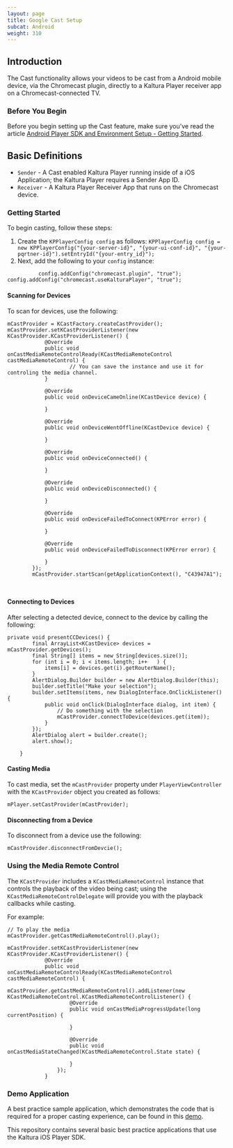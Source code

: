 ```yaml
---
layout: page
title: Google Cast Setup
subcat: Android
weight: 310
---
```


## Introduction

The Cast functionality allows your videos to be cast from a Android mobile device, via the Chromecast plugin, directly to a Kaltura Player receiver app on a Chromecast-connected TV.

### Before You Begin  

Before you begin setting up the Cast feature, make sure you've read the article [Android Player SDK and Environment Setup - Getting Started](https://vpaas.kaltura.com/documentation/Mobile-Video-Player-SDKs/Android-Getting-Started.html).

## Basic Definitions

* `Sender` - A Cast enabled Kaltura Player running inside of a iOS Application; the Kaltura Player requires a Sender App ID.
* `Receiver` - A Kaltura Player Receiver App that runs on the Chromecast device.


### Getting Started  

To begin casting, follow these steps:

1. Create the `KPPlayerConfig config` as follows:
        ```
        KPPlayerConfig config = new KPPlayerConfig("{your-server-id}", "{your-ui-conf-id}", "{your-pqrtner-id}").setEntryId("{your-entry_id}");
        ```
2. Next, add the following to your `config` instance:

```
          config.addConfig("chromecast.plugin", "true");
config.addConfig("chromecast.useKalturaPlayer", "true");             
```

#### Scanning for Devices  

To scan for devices, use the following:

```
mCastProvider = KCastFactory.createCastProvider();
mCastProvider.setKCastProviderListener(new KCastProvider.KCastProviderListener() {
            @Override
            public void onCastMediaRemoteControlReady(KCastMediaRemoteControl castMediaRemoteControl) {
					// You can save the instance and use it for controling the media channel.
            }

            @Override
            public void onDeviceCameOnline(KCastDevice device) {
                
            }

            @Override
            public void onDeviceWentOffline(KCastDevice device) {
                
            }

            @Override
            public void onDeviceConnected() {
                
            }

            @Override
            public void onDeviceDisconnected() {
                
            }

            @Override
            public void onDeviceFailedToConnect(KPError error) {

            }

            @Override
            public void onDeviceFailedToDisconnect(KPError error) {

            }
        });
        mCastProvider.startScan(getApplicationContext(), "C43947A1");
       
        
```

#### Connecting to Devices

After selecting a detected device, connect to the device by calling the following:


```
private void presentCCDevices() {
        final ArrayList<KCastDevice> devices = mCastProvider.getDevices();
        final String[] items = new String[devices.size()];
        for (int i = 0; i < items.length; i++   ) {
            items[i] = devices.get(i).getRouterName();
        }
        AlertDialog.Builder builder = new AlertDialog.Builder(this);
        builder.setTitle("Make your selection");
        builder.setItems(items, new DialogInterface.OnClickListener() {
            public void onClick(DialogInterface dialog, int item) {
                // Do something with the selection
                mCastProvider.connectToDevice(devices.get(item));
            }
        });
        AlertDialog alert = builder.create();
        alert.show();

    }
```


#### Casting Media

To cast media, set the `mCastProvider` property under `PlayerViewController` with the `KCastProvider` object you created as follows:

```
mPlayer.setCastProvider(mCastProvider);
```


#### Disconnecting from a Device

To disconnect from a device use the following:

```
mCastProvider.disconnectFromDevcie();
```

### Using the Media Remote Control  

The `KCastProvider` includes a `KCastMediaRemoteControl` instance that controls the playback of the video being cast; using the  `KCastMediaRemoteControlDelegate` will provide you with the playback callbacks while casting.

For example:

```
// To play the media
mCastProvider.getCastMediaRemoteControl().play();

mCastProvider.setKCastProviderListener(new KCastProvider.KCastProviderListener() {
            @Override
            public void onCastMediaRemoteControlReady(KCastMediaRemoteControl castMediaRemoteControl) {
                mCastProvider.getCastMediaRemoteControl().addListener(new KCastMediaRemoteControl.KCastMediaRemoteControlListener() {
                    @Override
                    public void onCastMediaProgressUpdate(long currentPosition) {
                        
                    }

                    @Override
                    public void onCastMediaStateChanged(KCastMediaRemoteControl.State state) {

                    }
                });
            }
```

### Demo Application  

A best practice sample application, which demonstrates the code that is required for a proper casting experience, can be found in this [demo](https://github.com/kaltura/player-sdk-demo-ios/tree/master/ovp/CCDemo). 

This repository contains several basic best practice applications that use the Kaltura iOS Player SDK.
